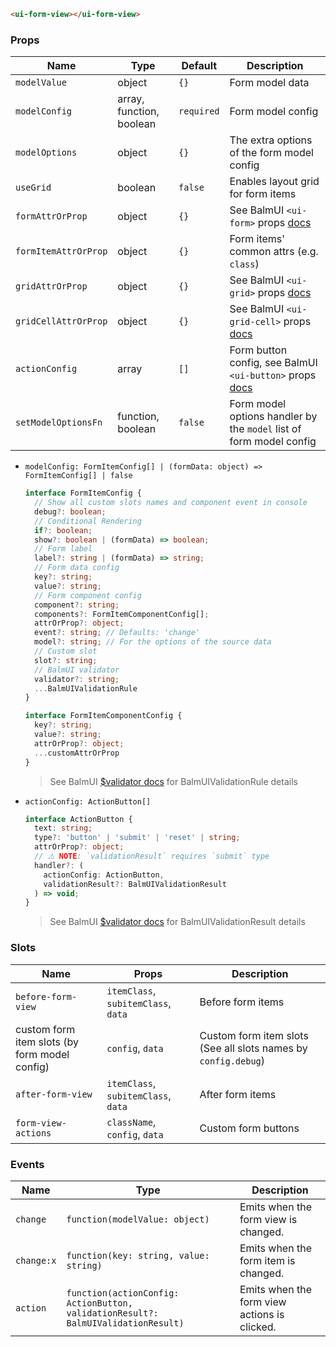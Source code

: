 ```html
<ui-form-view></ui-form-view>
```

### Props

| Name                 | Type                     | Default    | Description                                                                                                |
| -------------------- | ------------------------ | ---------- | ---------------------------------------------------------------------------------------------------------- |
| `modelValue`         | object                   | `{}`       | Form model data                                                                                            |
| `modelConfig`        | array, function, boolean | `required` | Form model config                                                                                          |
| `modelOptions`       | object                   | `{}`       | The extra options of the form model config                                                                 |
| `useGrid`            | boolean                  | `false`    | Enables layout grid for form items                                                                         |
| `formAttrOrProp`     | object                   | `{}`       | See BalmUI `<ui-form>` props [docs](https://v8.material.balmjs.com/#/layout/form)                          |
| `formItemAttrOrProp` | object                   | `{}`       | Form items' common attrs (e.g. `class`)                                                                    |
| `gridAttrOrProp`     | object                   | `{}`       | See BalmUI `<ui-grid>` props [docs](https://v8.material.balmjs.com/#/layout/grid)                          |
| `gridCellAttrOrProp` | object                   | `{}`       | See BalmUI `<ui-grid-cell>` props [docs](https://v8.material.balmjs.com/#/layout/grid)                     |
| `actionConfig`       | array                    | `[]`       | Form button config, see BalmUI `<ui-button>` props [docs](https://v8.material.balmjs.com/#/general/button) |
| `setModelOptionsFn`  | function, boolean        | `false`    | Form model options handler by the `model` list of form model config                                        |

- `modelConfig: FormItemConfig[] | (formData: object) => FormItemConfig[] | false`

  ```ts
  interface FormItemConfig {
    // Show all custom slots names and component event in console
    debug?: boolean;
    // Conditional Rendering
    if?: boolean;
    show?: boolean | (formData) => boolean;
    // Form label
    label?: string | (formData) => string;
    // Form data config
    key?: string;
    value?: string;
    // Form component config
    component?: string;
    components?: FormItemComponentConfig[];
    attrOrProp?: object;
    event?: string; // Defaults: 'change'
    model?: string; // For the options of the source data
    // Custom slot
    slot?: string;
    // BalmUI validator
    validator?: string;
    ...BalmUIValidationRule
  }

  interface FormItemComponentConfig {
    key?: string;
    value?: string;
    attrOrProp?: object;
    ...customAttrOrProp
  }
  ```

  > See BalmUI [$validator docs](https://v8.material.balmjs.com/#/data-input/validator) for BalmUIValidationRule details

- `actionConfig: ActionButton[]`

  ```ts
  interface ActionButton {
    text: string;
    type?: 'button' | 'submit' | 'reset' | string;
    attrOrProp?: object;
    // ⚠️ NOTE: `validationResult` requires `submit` type
    handler?: (
      actionConfig: ActionButton,
      validationResult?: BalmUIValidationResult
    ) => void;
  }
  ```

  > See BalmUI [$validator docs](https://v8.material.balmjs.com/#/data-input/validator) for BalmUIValidationResult details

### Slots

| Name                                          | Props                               | Description                                                    |
| --------------------------------------------- | ----------------------------------- | -------------------------------------------------------------- |
| `before-form-view`                            | `itemClass`, `subitemClass`, `data` | Before form items                                              |
| custom form item slots (by form model config) | `config`, `data`                    | Custom form item slots (See all slots names by `config.debug`) |
| `after-form-view`                             | `itemClass`, `subitemClass`, `data` | After form items                                               |
| `form-view-actions`                           | `className`, `config`, `data`       | Custom form buttons                                            |

### Events

| Name       | Type                                                                              | Description                                  |
| ---------- | --------------------------------------------------------------------------------- | -------------------------------------------- |
| `change`   | `function(modelValue: object)`                                                    | Emits when the form view is changed.         |
| `change:x` | `function(key: string, value: string)`                                            | Emits when the form item is changed.         |
| `action`   | `function(actionConfig: ActionButton, validationResult?: BalmUIValidationResult)` | Emits when the form view actions is clicked. |
